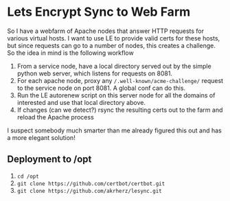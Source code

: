 # Lets Encrypt Sync to Web Farm

So I have a webfarm of Apache nodes that answer HTTP requests for various
virtual hosts.  I want to use LE to provide valid certs for these hosts, but
since requests can go to a number of nodes, this creates a challenge.  So the
idea in mind is the following workflow

1. From a service node, have a local directory served out by the simple python
web server, which listens for requests on 8081.
2. For each apache node, proxy any `/.well-known/acme-challenge/` request
to the service node on port 8081.  A global conf can do this.
3. Run the LE autorenew script on this server node for all the domains of
interested and use that local directory above.
4. If changes (can we detect?) rsync the resulting certs out to the farm and
reload the Apache process

I suspect somebody much smarter than me already figured this out and has a
more elegant solution!

## Deployment to /opt

1. `cd /opt`
2. `git clone https://github.com/certbot/certbot.git`
3. `git clone https://github.com/akrherz/lesync.git`
